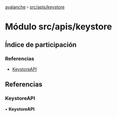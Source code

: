 [avalanche](../README.md) › [src/apis/keystore](src_apis_keystore.md)

# Módulo src/apis/keystore

## Índice de participación

### Referencias

* [KeystoreAPI](src_apis_keystore.md#keystoreapi)

## Referencias

### KeystoreAPI

• **KeystoreAPI**:
